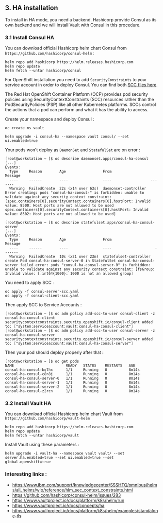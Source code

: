 ## 3. HA installation

To install in HA mode, you need a backend. Hashicorp provide Consul as its own backend and we will install Vault with Consul in this procedure.

### 3.1 Install Consul HA

You can download official Hashicorp helm chart Consul from `https://github.com/hashicorp/consul-helm` :

```shell
helm repo add hashicorp https://helm.releases.hashicorp.com
helm repo update
helm fetch --untar hashicorp/consul
```

For OpenShift installation you need to add `SecurityConstraints` to your service account in order to deploy Consul. You can find both [SCC files here](../resources/ha/scc).

The Red Hat OpenShift Container Platform (OCP) provides pod security policies using SecurityContextConstraints (SCC) resources rather than the PodSecurityPolicies (PSP) like all other Kubernetes platforms. SCCs control the actions that a pod can perform and what it has the ability to access.

Create your namespace and deploy Consul :

```shell
oc create ns vault
```

```shell
helm upgrade -i consul-ha --namespace vault consul/ --set ui.enabled=true
```

Your pods won't deploy as `DaemonSet` and `StatefulSet` are on error :

```console
[root@workstation ~ ]$ oc describe daemonset.apps/consul-ha-consul
[...]
Events:
  Type     Reason        Age                 From                  Message
  ----     ------        ----                ----                  -------
  Warning  FailedCreate  22s (x14 over 63s)  daemonset-controller  Error creating: pods "consul-ha-consul-" is forbidden: unable to validate against any security context constraint: [spec.containers[0].securityContext.containers[0].hostPort: Invalid value: 8500: Host ports are not allowed to be used spec.containers[0].securityContext.containers[0].hostPort: Invalid value: 8502: Host ports are not allowed to be used]
```

```console
[root@workstation ~ ]$ oc describe statefulset.apps/consul-ha-consul-server
[...]
Events:
  Type     Reason        Age                 From                    Message
  ----     ------        ----                ----                    -------
  Warning  FailedCreate  10s (x21 over 23m)  statefulset-controller  create Pod consul-ha-consul-server-0 in StatefulSet consul-ha-consul-server failed error: pods "consul-ha-consul-server-0" is forbidden: unable to validate against any security context constraint: [fsGroup: Invalid value: []int64{1000}: 1000 is not an allowed group]
```

You need to apply SCC :

```shell
oc apply -f consul-server-scc.yaml
oc apply -f consul-client-scc.yaml
```

Then apply SCC to Service Accounts :

```console
[root@workstation ~ ]$ oc adm policy add-scc-to-user consul-client -z consul-ha-consul-client
securitycontextconstraints.security.openshift.io/consul-client added to: ["system:serviceaccount:vault:consul-ha-consul-client"]
[root@workstation ~ ]$ oc adm policy add-scc-to-user consul-server -z consul-ha-consul-server
securitycontextconstraints.security.openshift.io/consul-server added to: ["system:serviceaccount:vault:consul-ha-consul-server"]
```

Then your pod should deploy properly after that :

```console
[root@workstation ~ ]$ oc get pods
NAME                        READY   STATUS    RESTARTS   AGE
consul-ha-consul-bq7hx      1/1     Running   0          8m14s
consul-ha-consul-c8n8j      1/1     Running   0          8m14s
consul-ha-consul-server-0   1/1     Running   0          8m14s
consul-ha-consul-server-1   1/1     Running   0          8m14s
consul-ha-consul-server-2   1/1     Running   0          8m14s
consul-ha-consul-z2rcn      1/1     Running   0          8m14s
```

### 3.2 Install Vault HA

You can download official Hashicorp helm chart Vault from `https://github.com/hashicorp/vault-helm`

```shell
helm repo add hashicorp https://helm.releases.hashicorp.com
helm repo update
helm fetch --untar hashicorp/vault
```

Install Vault using these parameters :

```console
helm upgrade -i vault-ha --namespace vault vault/ --set server.ha.enabled=true --set ui.enabled=true --set global.openshift=true
```


### Interesting links :

- https://www.ibm.com/support/knowledgecenter/SSSHTQ/omnibus/helms/all_helms/wip/reference/hlm_sec_context_constraints.html
- https://github.com/hashicorp/consul-helm/issues/283
- https://www.vaultproject.io/docs/platform/k8s/helm/run
- https://www.vaultproject.io/docs/concepts/ha
- https://www.vaultproject.io/docs/platform/k8s/helm/examples/standalone-tls
